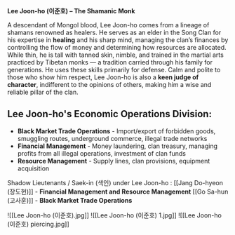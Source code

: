 **Lee Joon-ho (이준호) – The Shamanic Monk**

A descendant of Mongol blood, Lee Joon-ho comes from a lineage of shamans renowned as healers. He serves as an elder in the Song Clan for his expertise in **healing** and his sharp mind, managing the clan’s finances by controlling the flow of money and determining how resources are allocated. While thin, he is tall with tanned skin, nimble, and trained in the martial arts practiced by Tibetan monks — a tradition carried through his family for generations. He uses these skills primarily for defense. Calm and polite to those who show him respect, Lee Joon-ho is also a **keen judge of character**, indifferent to the opinions of others, making him a wise and reliable pillar of the clan.

## Lee Joon-ho's Economic Operations Division:
- **Black Market Trade Operations** - Import/export of forbidden goods, smuggling routes, underground commerce, illegal trade networks
- **Financial Management** - Money laundering, clan treasury, managing profits from all illegal operations, investment of clan funds
- **Resource Management** - Supply lines, clan provisions, equipment acquisition

Shadow Lieutenants / Saek-in (색인) under Lee Joon-ho :
[[Jang Do-hyeon (장도현)]] - **Financial Management and Resource Management**
[[Go Sa-hun (고사훈)]] - **Black Market Trade Operations**

![[Lee Joon-ho (이준호).jpg]]
![[Lee Joon-ho (이준호) 1.jpg]]
![[Lee Joon-ho (이준호) piercing.jpg]]